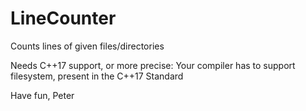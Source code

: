 # LineCounter
Counts lines of given files/directories

Needs C++17 support, or more precise: Your compiler has to support filesystem, present in the C++17 Standard

Have fun, 
Peter
